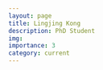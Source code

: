 ```yaml
---
layout: page
title: Lingjing Kong
description: PhD Student
img:
importance: 3
category: current
---
```

